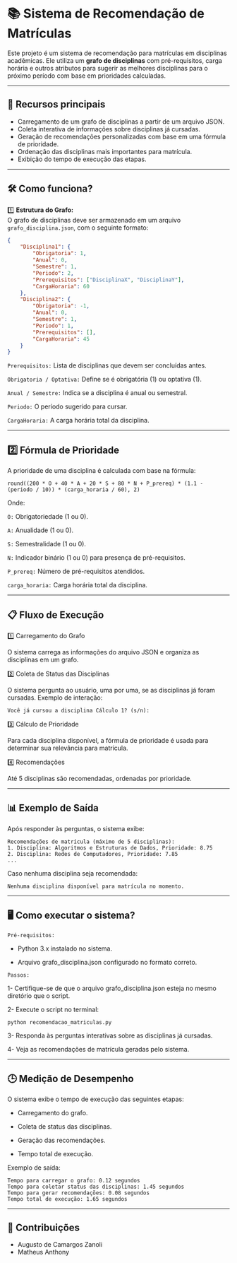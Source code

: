 # 📚 Sistema de Recomendação de Matrículas 

Este projeto é um sistema de recomendação para matrículas em disciplinas acadêmicas. Ele utiliza um **grafo de disciplinas** com pré-requisitos, carga horária e outros atributos para sugerir as melhores disciplinas para o próximo período com base em prioridades calculadas. 

---

## 🚀 **Recursos principais**
- Carregamento de um grafo de disciplinas a partir de um arquivo JSON.
- Coleta interativa de informações sobre disciplinas já cursadas.
- Geração de recomendações personalizadas com base em uma fórmula de prioridade.
- Ordenação das disciplinas mais importantes para matrícula.
- Exibição do tempo de execução das etapas.

---

## 🛠️ **Como funciona?**

1️⃣ **Estrutura do Grafo:**  
O grafo de disciplinas deve ser armazenado em um arquivo `grafo_disciplina.json`, com o seguinte formato:

```json
{
    "Disciplina1": {
        "Obrigatoria": 1,
        "Anual": 0,
        "Semestre": 1,
        "Periodo": 2,
        "Prerequisitos": ["DisciplinaX", "DisciplinaY"],
        "CargaHoraria": 60
    },
    "Disciplina2": {
        "Obrigatoria": -1,
        "Anual": 0,
        "Semestre": 1,
        "Periodo": 1,
        "Prerequisitos": [],
        "CargaHoraria": 45
    }
} 
```

`Prerequisitos:` Lista de disciplinas que devem ser concluídas antes.

`Obrigatoria / Optativa:` Define se é obrigatória (1) ou optativa (1).

`Anual / Semestre:` Indica se a disciplina é anual ou semestral.

`Periodo:` O período sugerido para cursar.

`CargaHoraria:` A carga horária total da disciplina.

---

## 2️⃣ **Fórmula de Prioridade**
A prioridade de uma disciplina é calculada com base na fórmula:

```
round((200 * O + 40 * A + 20 * S + 80 * N + P_prereq) * (1.1 - (periodo / 10)) * (carga_horaria / 60), 2)
```

Onde:

`O:` Obrigatoriedade (1 ou 0).

`A:` Anualidade (1 ou 0).

`S:` Semestralidade (1 ou 0).

`N:` Indicador binário (1 ou 0) para presença de pré-requisitos.

`P_prereq:` Número de pré-requisitos atendidos.

`carga_horaria:` Carga horária total da disciplina.

---

## 📋 **Fluxo de Execução**

1️⃣ Carregamento do Grafo

O sistema carrega as informações do arquivo JSON e organiza as disciplinas em um grafo.

2️⃣ Coleta de Status das Disciplinas

O sistema pergunta ao usuário, uma por uma, se as disciplinas já foram cursadas.
Exemplo de interação:

```
Você já cursou a disciplina Cálculo 1? (s/n):
```

3️⃣ Cálculo de Prioridade

Para cada disciplina disponível, a fórmula de prioridade é usada para determinar sua relevância para matrícula.

4️⃣ Recomendações

Até 5 disciplinas são recomendadas, ordenadas por prioridade.

---

## **📊 Exemplo de Saída**
Após responder às perguntas, o sistema exibe:

```
Recomendações de matrícula (máximo de 5 disciplinas):
1. Disciplina: Algoritmos e Estruturas de Dados, Prioridade: 8.75
2. Disciplina: Redes de Computadores, Prioridade: 7.85
...
```

Caso nenhuma disciplina seja recomendada:
```
Nenhuma disciplina disponível para matrícula no momento.
```

---

## **🖥️ Como executar o sistema?**

`Pré-requisitos:`
- Python 3.x instalado no sistema.

- Arquivo grafo_disciplina.json configurado no formato correto.

`Passos:`

1- Certifique-se de que o arquivo grafo_disciplina.json esteja no mesmo diretório que o script.

2- Execute o script no terminal:

```
python recomendacao_matriculas.py
```

3- Responda às perguntas interativas sobre as disciplinas já cursadas.

4- Veja as recomendações de matrícula geradas pelo sistema.

---

## **🕒 Medição de Desempenho**
O sistema exibe o tempo de execução das seguintes etapas:

- Carregamento do grafo.

- Coleta de status das disciplinas.

- Geração das recomendações.

- Tempo total de execução.

Exemplo de saída:

```
Tempo para carregar o grafo: 0.12 segundos  
Tempo para coletar status das disciplinas: 1.45 segundos  
Tempo para gerar recomendações: 0.08 segundos  
Tempo total de execução: 1.65 segundos
```

---

## **🤝 Contribuições**
- Augusto de Camargos Zanoli
- Matheus Anthony 
